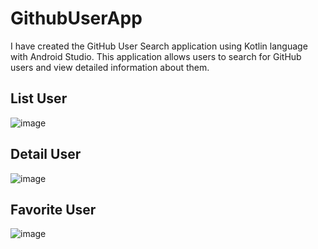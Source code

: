 # GithubUserApp

I have created the GitHub User Search application using Kotlin language with Android Studio. This application allows users to search for GitHub users and view detailed information about them.

## List User
![image](https://github.com/BayuNindioko/GithubUserApp/assets/87576161/c9bae75c-a71e-48c3-a2e0-20271e58358f)

## Detail User
![image](https://github.com/BayuNindioko/GithubUserApp/assets/87576161/656da5bc-c3c6-4398-808f-9267dfa2f363)

## Favorite User
![image](https://github.com/BayuNindioko/GithubUserApp/assets/87576161/d51a2a14-7a3c-467a-b823-d88bcf9837ff)
